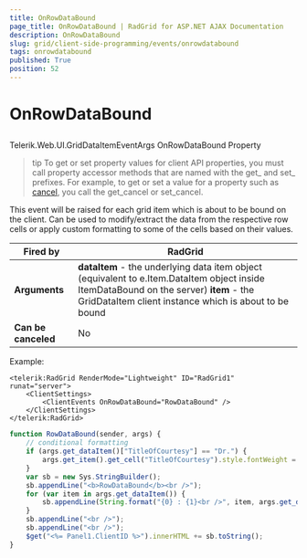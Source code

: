 ```yaml
---
title: OnRowDataBound
page_title: OnRowDataBound | RadGrid for ASP.NET AJAX Documentation
description: OnRowDataBound
slug: grid/client-side-programming/events/onrowdatabound
tags: onrowdatabound
published: True
position: 52
---
```


# OnRowDataBound



## 

Telerik.Web.UI.GridDataItemEventArgs OnRowDataBound Property

>tip To get or set property values for client API properties, you must call property accessor methods that are named with the get_ and set_ prefixes. For example, to get or set a value for a property such as [cancel](http://msdn.microsoft.com/en-us/library/bb310859.aspx), you call the get_cancel or set_cancel.
>


This event will be raised for each grid item which is about to be bound on the client. Can be used to modify/extract the data from the respective row cells or apply custom formatting to some of the cells based on their values.


|  **Fired by**  | RadGrid |
| ------ | ------ |
| **Arguments** | **dataItem** - the underlying data item object (equivalent to e.Item.DataItem object inside ItemDataBound on the server) **item** - the GridDataItem client instance which is about to be bound|
| **Can be canceled** |No|

Example:

````ASP.NET
<telerik:RadGrid RenderMode="Lightweight" ID="RadGrid1" runat="server">
    <ClientSettings>
        <ClientEvents OnRowDataBound="RowDataBound" />
    </ClientSettings>
</telerik:RadGrid>
````



````JavaScript
function RowDataBound(sender, args) {
    // conditional formatting
    if (args.get_dataItem()["TitleOfCourtesy"] == "Dr.") {
        args.get_item().get_cell("TitleOfCourtesy").style.fontWeight = "bold";
    }
    var sb = new Sys.StringBuilder();
    sb.appendLine("<b>RowDataBound</b><br />");
    for (var item in args.get_dataItem()) {
        sb.appendLine(String.format("{0} : {1}<br />", item, args.get_dataItem()[item]));
    }
    sb.appendLine("<br />");
    sb.appendLine("<br />");
    $get("<%= Panel1.ClientID %>").innerHTML += sb.toString();
}
````


